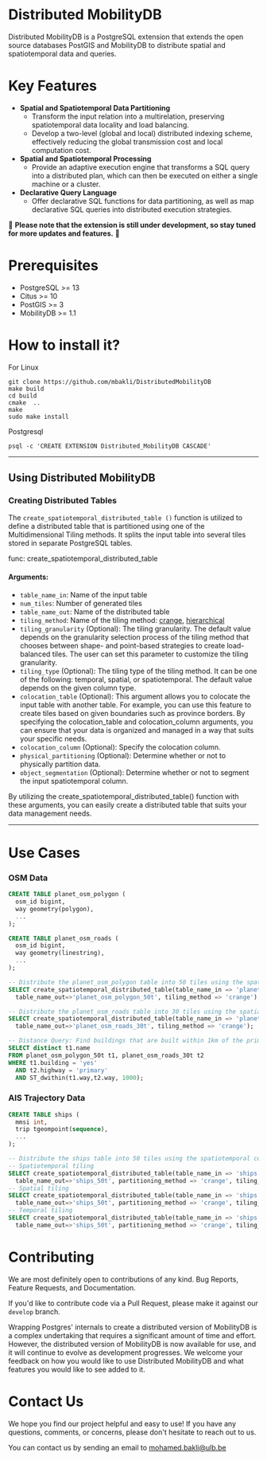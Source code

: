 # Distributed MobilityDB
Distributed MobilityDB is a PostgreSQL extension that extends the open source databases PostGIS and MobilityDB to distribute spatial and spatiotemporal data and queries.

# Key Features

* **Spatial and Spatiotemporal Data Partitioning**
  * Transform the input relation into a multirelation, preserving spatiotemporal data locality and load balancing.
  * Develop a two-level (global and local) distributed indexing scheme, effectively reducing the global transmission cost and local computation cost.
* **Spatial and Spatiotemporal Processing**
  * Provide an adaptive execution engine that transforms a SQL query into a distributed plan, which can then be executed on either a single machine or a cluster.
* **Declarative Query Language**
  * Offer declarative SQL functions for data partitioning, as well as map declarative SQL queries into distributed execution strategies.

🚧 **Please note that the extension is still under development, so stay tuned for more updates and features.** 🚧

# Prerequisites
- PostgreSQL >= 13
- Citus >= 10
- PostGIS >= 3
- MobilityDB >= 1.1

# How to install it?
For Linux

	git clone https://github.com/mbakli/DistributedMobilityDB
    make build
	cd build
	cmake  ..
	make
	sudo make install

Postgresql

	psql -c 'CREATE EXTENSION Distributed_MobilityDB CASCADE'

-----------------------------------------------------------------------------------------------------------------------
## Using Distributed MobilityDB

### Creating Distributed Tables

The `create_spatiotemporal_distributed_table ()` function is utilized to define a distributed table that is partitioned using one of the Multidimensional Tiling methods. It splits the input table into several tiles stored in separate PostgreSQL tables.

func: create_spatiotemporal_distributed_table
#### Arguments:
- `table_name_in`: Name of the input table
- `num_tiles`: Number of generated tiles
- `table_name_out`: Name of the distributed table
- `tiling_method`: Name of the tiling method: <ins>crange</ins>, <ins>hierarchical</ins>
- `tiling_granularity` (Optional): The tiling granularity. The default value depends on the granularity selection process of the tiling method that chooses between shape- and point-based strategies to create load-balanced tiles. The user can set this parameter to customize the tiling granularity.
- `tiling_type` (Optional): The tiling type of the tiling method. It can be one of the following: temporal, spatial, or spatiotemporal. The default value depends on the given column type.
- `colocation_table` (Optional): This argument allows you to colocate the input table with another table.  For example, you can use this feature to create tiles based on given boundaries such as province borders. By specifying the colocation_table and colocation_column arguments, you can ensure that your data is organized and managed in a way that suits your specific needs.
- `colocation_column` (Optional): Specify the colocation column.
- `physical_partitioning` (Optional): Determine whether or not to physically partition data.
- `object_segmentation` (Optional): Determine whether or not to segment the input spatiotemporal column.

By utilizing the create_spatiotemporal_distributed_table() function with these arguments, you can easily create a distributed table that suits your data management needs. 

-----------------------------------------------------------------------------------------------------------------------
# Use Cases

### OSM Data
```sql
CREATE TABLE planet_osm_polygon (
  osm_id bigint,
  way geometry(polygon),
  ...
);

CREATE TABLE planet_osm_roads (
  osm_id bigint,
  way geometry(linestring),
  ...
);

-- Distribute the planet_osm_polygon table into 50 tiles using the spatial column: geometry(polygon)
SELECT create_spatiotemporal_distributed_table(table_name_in => 'planet_osm_polygon', num_tiles =>50, 
  table_name_out=>'planet_osm_polygon_50t', tiling_method => 'crange');

-- Distribute the planet_osm_roads table into 30 tiles using the spatial column: geometry(polygon)
SELECT create_spatiotemporal_distributed_table(table_name_in => 'planet_osm_roads', num_tiles =>30, 
  table_name_out=>'planet_osm_roads_30t', tiling_method => 'crange');

-- Distance Query: Find buildings that are built within 1km of the primary highways.
SELECT distinct t1.name
FROM planet_osm_polygon_50t t1, planet_osm_roads_30t t2
WHERE t1.building = 'yes'
  AND t2.highway = 'primary'
  AND ST_dwithin(t1.way,t2.way, 1000);
```
### AIS Trajectory Data

```sql
CREATE TABLE ships (
  mmsi int,
  trip tgeompoint(sequence),
  ...
);

-- Distribute the ships table into 50 tiles using the spatiotemporal column: tgeompoint(sequence)
-- Spatiotemporal tiling
SELECT create_spatiotemporal_distributed_table(table_name_in => 'ships', num_tiles =>50, 
  table_name_out=>'ships_50t', partitioning_method => 'crange', tiling_type =>'spatiotemporal');
-- Spatial tiling
SELECT create_spatiotemporal_distributed_table(table_name_in => 'ships', num_tiles =>50, 
  table_name_out=>'ships_50t', partitioning_method => 'crange', tiling_type =>'spatial');
-- Temporal tiling
SELECT create_spatiotemporal_distributed_table(table_name_in => 'ships', num_tiles =>50, 
  table_name_out=>'ships_50t', partitioning_method => 'crange', tiling_type =>'temporal');
```

# Contributing

We are most definitely open to contributions of any kind.  Bug Reports, Feature Requests, and Documentation.

If you'd like to contribute code via a Pull Request, please make it against our `develop` branch.

Wrapping Postgres' internals to create a distributed version of MobilityDB is a complex undertaking that requires a significant amount of time and effort. However, the distributed version of MobilityDB is now available for use, and it will continue to evolve as development progresses. We welcome your feedback on how you would like to use Distributed MobilityDB and what features you would like to see added to it.

# Contact Us
We hope you find our project helpful and easy to use! If you have any questions, comments, or concerns, please don't hesitate to reach out to us. 

You can contact us by sending an email to mohamed.bakli@ulb.be